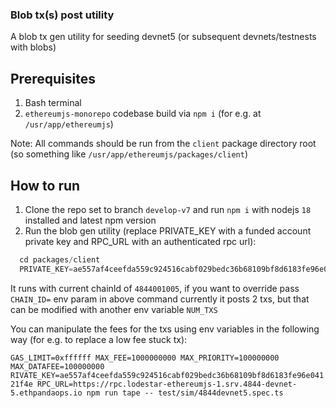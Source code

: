 ### Blob tx(s) post utility

A blob tx gen utility for seeding devnet5 (or subsequent devnets/testnests with blobs)

## Prerequisites

1. Bash terminal
2. `ethereumjs-monorepo` codebase build via `npm i` (for e.g. at `/usr/app/ethereumjs`)

Note: All commands should be run from the `client` package directory root (so something like `/usr/app/ethereumjs/packages/client`)

## How to run

1. Clone the repo set to branch `develop-v7` and run `npm i` with nodejs `18` installed and latest npm version
2. Run the blob gen utility (replace PRIVATE_KEY with a funded account private key and RPC_URL with an authenticated rpc url):

```ts
  cd packages/client
  PRIVATE_KEY=ae557af4ceefda559c924516cabf029bedc36b68109bf8d6183fe96e04121f4e RPC_URL=https://rpc.lodestar-ethereumjs-1.srv.4844-devnet-5.ethpandaops.io npm run tape -- test/sim/4844devnet5.spec.ts
```

It runs with current chainId of `4844001005`, if you want to override pass `CHAIN_ID=` env param in above command
currently it posts 2 txs, but that can be modified with another env variable `NUM_TXS`

You can manipulate the fees for the txs using env variables in the following way (for e.g. to replace a low fee stuck tx):

`GAS_LIMIT=0xffffff MAX_FEE=1000000000 MAX_PRIORITY=100000000 MAX_DATAFEE=100000000 RIVATE_KEY=ae557af4ceefda559c924516cabf029bedc36b68109bf8d6183fe96e04121f4e RPC_URL=https://rpc.lodestar-ethereumjs-1.srv.4844-devnet-5.ethpandaops.io npm run tape -- test/sim/4844devnet5.spec.ts`
